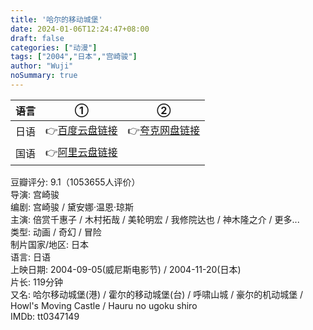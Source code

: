 ```yaml
---
title: '哈尔的移动城堡'
date: 2024-01-06T12:24:47+08:00
draft: false
categories: ["动漫"]
tags: ["2004","日本","宫崎骏"]
author: "Wuji"
noSummary: true
---
```


| 语言 | ① | ② |
| :---: | :---: | :---: |
| 日语 | 👉[百度云盘链接](https://pan.baidu.com/s/16iMjxfKFrL0OC2SeFtQ9fA?pwd=p87m) | 👉[夸克网盘链接](https://pan.quark.cn/s/a17072863751#/list/share) |
| 国语 | 👉[阿里云盘链接](https://www.aliyundrive.com/s/Q9J8ft2H2L1) | |

豆瓣评分: 9.1（1053655人评价）<br>
导演: 宫崎骏<br>
编剧: 宫崎骏 / 黛安娜·温恩·琼斯<br>
主演: 倍赏千惠子 / 木村拓哉 / 美轮明宏 / 我修院达也 / 神木隆之介 / 更多...<br>
类型: 动画 / 奇幻 / 冒险<br>
制片国家/地区: 日本<br>
语言: 日语<br>
上映日期: 2004-09-05(威尼斯电影节) / 2004-11-20(日本)<br>
片长: 119分钟<br>
又名: 哈尔移动城堡(港) / 霍尔的移动城堡(台) / 呼啸山城 / 豪尔的机动城堡 / Howl's Moving Castle / Hauru no ugoku shiro<br>
IMDb: tt0347149<br>